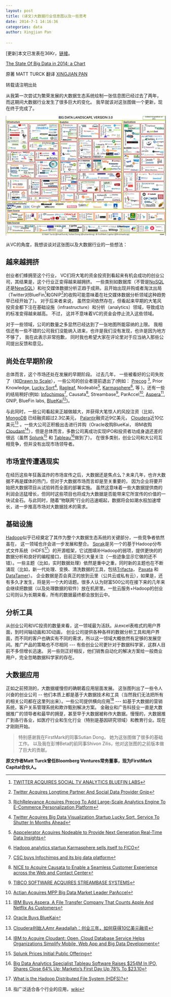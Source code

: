 ```yaml
---
layout: post
title: (译文)大数据行业信息图以及一些思考
date: 2014-7-1 14:16:36
categories: data
author: Xingjian Pan

---
```



[更新]本文已发表在36Kr，[链接](http://www.36kr.com/p/213424.html)。



[The State Of Big Data in 2014: a Chart](http://mattturck.com/2014/05/11/the-state-of-big-data-in-2014-a-chart/)

原著 MATT TURCK 翻译 [XINGJIAN PAN](http://xingjian.me)

转载请注明出处



从我第一次尝试为繁荣发展的大数据生态系统绘制一张信息图已经过去了两年， 而这期间大数据行业发生了很多巨大的变化。 我早就该对这张图做一个更新，现在终于完成了。



![img](https://raw.githubusercontent.com/xingjianpan/my_blog/master/source/_posts/big_data_map.png)


从VC的角度，我想谈谈对这张图以及大数据行业的一些想法：


## 越来越拥挤
创业者们蜂拥至这个行业， VC们将大笔的资金投资到看起来有机会成功的创业公司，其结果是，这个行业正变得越来越拥挤。 一些类别如数据库（不管是[NoSQL](http://en.wikipedia.org/wiki/NoSQL)还是[NewSQL](http://en.wikipedia.org/wiki/NewSQL)）和社交媒体数据分析正趋于成熟，且开始出现并购或者淘汰出局（Twitter对BlueFin[^BlueFin]和GNIP[^GNIP]的收购可能意味着在社交媒体数据分析领域这种趋势早已经开始了）。 对于后来者来说， 虽然空间依然存在，但看起来早期的大笔风投资金都下注在基础设施（infrastructure）和分析（analytics）领域，导致成功的标准变得越来越高。 不过， 这并不意味着VC的资金会停止流入这些领域。

对于一些领域，公司的数量之多显然已经达到了一张地图所能容纳的上限。 我相信还有一些不错的公司我们没能纳入进来，也许是我们没有发现，也许是因为地方不够了， 我在此表示非常抱歉， 同时我也希望大家在评论里对于应当纳入那些公司提出反馈和意见。


## 尚处在早期阶段
总体而言，这个市场还处在发展的早期阶段。 过去几年， 一些被看好的公司失败了（如[Drawn to Scale](http://drawntoscale.com/)），一些公司的创业者提前退出了(例如： [Precog](http://precog.com/) [^Precog], Prior Knowledge, [Lucky Sort](http://luckysort.com/)[^LuckySort], [Rapleaf](https://www.rapleaf.com/), Nodeable[^Nodeable], [Karmasphere](http://www.karmasphere.com/)[^Karmasphere], 等 )，还有一些的结局稍好(例如: [Infochimps](http://www.infochimps.com/)[^Infochimps], Causata[^Causata], Streambase[^Streambase], ParAccel[^ParAccel], [Aspera](http://asperasoft.com/)[^Aspera], GNIP, BlueFin labs, [BlueKai](http://bluekai.com/)[^BlueKai])。

与此同时，一些公司看起来正越做越大，并获得大笔惊人的风投注资（比如， [MongoDB](http://www.mongodb.org/) 已经融资超过2.3亿美元， [Palantir](http://www.palantir.com/)融资近9亿美元， [Cloudera](http://www.cloudera.com/content/cloudera/en/home.html)近10亿美元[^Cloudera] 。一些大公司正积极出击进行并购（Oracle收购BlueKai， IBM收购[Cloudant](https://cloudant.com/)[^Cloudant]），但是总体而言，多数公司离成功实现IPO和投资者功成身退还差的很远（虽然 [Splunk](http://www.splunk.com/?r=header)[^Splunk] 和 [Tableau](http://www.tableausoftware.com/)[^Tableau]做到了）。 在很多类别，创业公司和大公司互相竞争，但并没有出现市场领导者。


## 市场宣传遭遇现实
在经历这些年狂轰滥炸的市场宣传之后，大数据还是焦点么？未来几年，也许大数据不再是媒体的热门，但对于大数据市场而言却是至关重要的， 因为企业将要开始把大数据项目从试验转而全面的部署实施。 虽然这意味着一些大数据提供商的利润会迅猛增长，但同时这些项目也将成为大数据是否能带来它所宣传的价值的一块试金石。与此同时，随着“物联网”行业的迅速崛起，数据将会如潮水般加速增长，进一步推高市场对大数据技术的需求。


## 基础设施
[Hadoop](http://hadoop.apache.org/)似乎已经奠定了其作为整个大数据生态系统的关键部分，一些竞争者依然虽在， 这一领域也许会进一步发展和整合。 [Sprak](http://spark.apache.org/)是另一个的基于Hadoop分布式文件系统（HDFS[^HDFS]）的开源框架，它试图填补Hadoop的弱项，提供更快的的数据分析和良好的编程接口，目前正吸引大量关注（一些迹象显示它做的还不错）。一些主题（比如，实时数据处理）依然是重中之重，同时新的主题也在不断涌现（比如，新一代处理、变换、清洗数据的工具，包括[Trifacta](http://www.trifacta.com/)， [Paxata](http://www.paxata.com/) 和 [DataTamer](http://www.tamr.com/)）。 企业数据是否会真正的放到云里（公共云或私有云），如果是，还有多久才发生，将是另一个大的话题。很多人认为财富500公司在接下来的几年来会继续把数据（以及处理数据的软件）放在机房里。一批云服务+Hadoop的创业公司则认为长期来看，所有的数据最终都会放到云中。


## 分析工具
从创业公司和VC投资的数量来看，这一领域最为活跃。从excel表格式的用户界面，到时间轴动画和3D动画， 创业公司提供各种各样的数据分析工具和用户界面，而不同的客户也确实有不同的需求，所以这一领域大概依然有足够的发展空间。推广产品的策略也不尽相同 --- 有些创业公司更针对于数据科学家，这群人目前不多但增长迅速。 另一些则正好相反，他们销售自动化的解决方案给一般商业用户，完全忽略数据科学家的存在。

## 大数据应用
正如之前预测的，大数据缓慢但的确朝着应用层面发展。 这张图列出了一些令人兴奋的创业公司 -- 他们本质上都是基于大数据技术和工具（当然我们无法把所有的相关公司都在这里列出来）。一些公司提供横向应用[^Horizontal] --- 如基于大数据的营销系统，客户关系管理系统和欺诈甄别解决方案。 金融业和广告科技业一直是大数据推广的领导者和最早的拥趸，甚至早于大数据被称作大数据。慢慢的，大数据推广到各行各业，如医疗行业和生化行业（特别是基因研究领域）和教育行业。现在才刚刚开始。

>特别感谢我在FirstMark的同事Sutian Dong， 她为这张图做了很多的基础工作。 
>以及我在彭博Beta的前同事Shivon Zilis，他对这张图的之前版本做了巨大的贡献。 



__原文作者Matt Turck曾任Bloomberg Ventures常务董事，现为FirstMark Capital合伙人。__


[^BlueFin]: [TWITTER ACQUIRES SOCIAL TV ANALYTICS BLUEFIN LABS](http://www.fastcompany.com/3005470/twitter-acquires-social-tv-analytics-bluefin-labs)
[^GNIP]:[Twitter Acquires Longtime Partner And Social Data Provider Gnip](http://techcrunch.com/2014/04/15/twitter-acquires-longtime-partner-and-social-data-analytics-provider-gnip/)
[^Precog]:[RichRelevance Acquires Precog To Add Large-Scale Analytics Engine To E-Commerce Personalization Platform](http://techcrunch.com/2013/08/14/richrelevance-acquires-precog-to-add-large-scale-analytics-engine-to-e-commerce-personalization-platform/)
[^LuckySort]:[Twitter Acquires Big Data Visualization Startup Lucky Sort, Service To Shutter In Months Ahead](http://techcrunch.com/2013/05/13/twitter-acquires-big-data-visualization-startup-lucky-sort-service-to-shutter-in-months-ahead/)
[^Nodeable]:[Appcelerator Acquires Nodeable to Provide Next Generation Real-Time Data Insights](http://www.appcelerator.com/press-releases/appcelerator-acquires-nodeable-real-time-mobile-analytics/)
[^Karmasphere]:[Hadoop analytics startup Karmasphere sells itself to FICO](http://gigaom.com/2014/04/17/hadoop-analytics-startup-karmasphere-sells-itself-to-fico/)
[^Infochimps]:[CSC buys Infochimps and its big data platform](http://gigaom.com/2013/08/07/csc-buys-infochimps-and-its-big-data-platform/)
[^Causata]:[NICE to Acquire Causata to Enable a Seamless Customer Experience across the Web and Contact Center](http://www.nice.com/nice-acquire-causata-enable-seamless-customer-experience-across-web-and-contact-center)
[^Streambase]:[TIBCO SOFTWARE ACQUIRES STREAMBASE SYSTEMS](http://www.tibco.com/company/news/releases/2013/press1274.jsp)
[^ParAccel]:[Actian Acquires MPP Big Data Market Leader ParAccel](http://www.actian.com/company/news-and-events/press-releases/actian-paraccel/)
[^Aspera]:[IBM Buys Aspera, A File Transfer Company That Counts Apple And Netflix As Customers](http://techcrunch.com/2013/12/19/ibm-buys-aspera-a-file-transfer-company-that-counts-apple-and-netflix-as-customers/)
[^BlueKai]:[Oracle Buys BlueKai](http://www.oracle.com/us/corporate/press/2150812)
[^Cloudera]:[Cloudera创始人Amr Awadallah：创业三年，如何获得10亿美元融资](http://www.csdn.net/article/2012-04-25/2805001)
[^Cloudant]:[IBM to Acquire Cloudant: Open, Cloud Database Service Helps Organizations Simplify Mobile, Web App and Big Data Development](http://www-03.ibm.com/press/us/en/pressrelease/43238.wss)
[^Tableau]:[Big Data Analytics Specialist Tableau Software Raises $254M In IPO, Shares Close 64% Up; Marketo’s First Day Up 78% To $23.10](http://techcrunch.com/2013/05/17/big-data-visualization-goes-public-tableau-software-raises-254m-as-shares-pop-58-while-marketo-raises-85m/)
[^Splunk]:[Splunk Prices Initial Public Offering](http://www.splunk.com/view/splunk-prices-initial-public-offering/SP-CAAAGW7)
[^HDFS]:[What is the Hadoop Distributed File System (HDFS)?](http://www-01.ibm.com/software/data/infosphere/hadoop/hdfs/)
[^Horizontal]:指广泛适合各个行业的应用，[wiki](http://en.wikipedia.org/wiki/Horizontal_market_software)